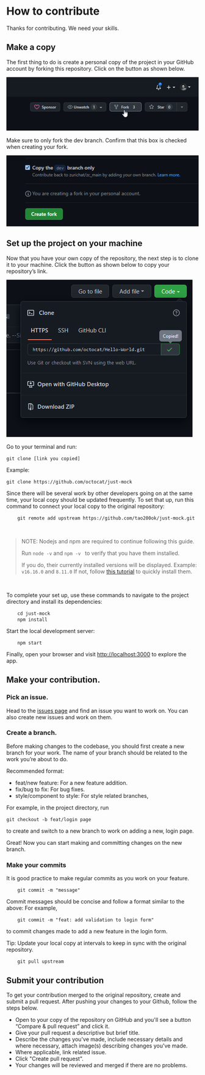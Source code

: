 # How to contribute
Thanks for contributing. We need your skills.
## Make a copy
The first thing to do is create a personal copy of the project in your GitHub account by forking this repository. Click on the button as shown below.

![image showing ‘Fork’ button](./assets/fork.png)

Make sure to only fork the dev branch. Confirm that this box is checked when creating your fork.

![image showing box to check](./assets/fork2.png)

## Set up the project on your machine
 Now that you have your own copy of the repository, the next step is to clone it to your machine. Click the button as shown below to copy your repository’s link.
 
![image](./assets/copy2.png)

Go to your terminal and run:

	git clone [link you copied]

Example:

	git clone https://github.com/octocat/just-mock

Since there will be several work by other developers going on at the same time, your local copy should be updated frequently. To set that up, run this command to connect your local copy to the original repository:

		git remote add upstream https://github.com/tao200ok/just-mock.git
<br/>

>NOTE: Nodejs and npm are required to continue following this guide.
>
>Run `node -v` and `npm -v ` to verify that you have them installed.
>
>If you do, their currently installed versions will be displayed. Example: `v16.16.0` and `8.11.0`
>If not, follow [this tutorial](https://css-tricks.com/how-to-install-npm-node-nvm/#installing-node-version-manager) to quickly install them. 

<br/>

To complete your set up,  use these commands to navigate to the project directory and install its dependencies:

		cd just-mock
		npm install

Start the local development server:

        npm start

Finally, open your browser and visit [http://localhost:3000](http://localhost:3000) to explore the app.

## Make your contribution.

### Pick an issue.
Head to the [issues page](./issues) and find an issue you want to work on. You can also create new issues and work on them.
### Create a branch. 
Before making changes to the codebase, you should first create a new branch for your work. The name of your branch should be related to the work you’re about to do.

Recommended format:
- feat/new feature: For a new feature addition.
- fix/bug to fix: For bug fixes.
- style/component to style: For style related branches,

For example, in the project directory, run

	git checkout -b feat/login page

to create and switch to a new branch to work on adding a new, login page.

Great! Now you can start making and committing changes on the new branch.

### Make your commits
It is good practice to make regular commits as you work on your feature.

		git commit -m "message"

Commit messages should be concise and follow a format similar to the above:
For example,

		git commit -m "feat: add validation to login form"
to commit changes made to add a new feature in the login form.

Tip: Update your local copy at intervals to keep in sync with the original repository.

		git pull upstream
		
## Submit your contribution
To get your contribution merged to the original repository, create and submit a pull request. After pushing your changes to your Github, follow the steps below.

- Open to your copy of the repository on GitHub and you'll see a button “Compare & pull request” and click it.
- Give your pull request a descriptive but brief title.
- Describe the changes you've made, include necessary details and where necessary, attach image(s) describing changes you've made.
-  Where applicable, link related issue.
- Click "Create pull request".
- Your changes will be reviewed and merged if there are no problems.
